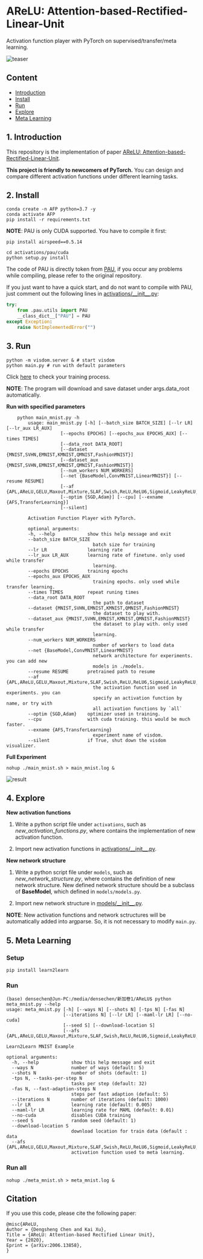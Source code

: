 # AReLU: Attention-based-Rectified-Linear-Unit

Activation function player with PyTorch on supervised/transfer/meta learning.

![teaser](pictures/teaser.png)

## Content

* [Introduction](#1)
* [Install](#2)
* [Run](#3)
* [Explore](#4)
* [Meta Learning](#5)

##  <h2 id="1">1. Introduction</h2>

This repository is the implementation of paper [AReLU: Attention-based-Rectified-Linear-Unit](https://arxiv.org/pdf/2006.13858.pdf).

**This project is friendly to newcomers of PyTorch.** You can design and compare different activation functions under different learning tasks.

## <h2 id="2">2. Install</h2>

```shell
conda create -n AFP python=3.7 -y
conda activate AFP
pip install -r requirements.txt
```

**NOTE**: PAU is only CUDA supported. You have to compile it first:

```shell
pip install airspeed==0.5.14 

cd activations/pau/cuda
python setup.py install
```

The code of PAU is directly token from [PAU](https://github.com/ml-research/pau.git), if you occur any problems while compiling, please refer to the original repository.

If you just want to have a quick start, and do not want to compile with PAU, just comment out the following lines in [activations/\_\_init\_\_.py](https://github.com/densechen/AReLU/blob/6735a82da2caf68f346551fe2abb26f3bd0ccdd2/activations/__init__.py#L14):

```python
try:
    from .pau.utils import PAU
    __class_dict__["PAU"] = PAU
except Exception:
    raise NotImplementedError("")
```

## <h2 id="3">3. Run</h2>

```shell
python -m visdom.server & # start visdom
python main.py # run with default parameters
```

Click [here](https://localhost:8097/) to check your training process.

**NOTE**: The program will download and save dataset under args.data_root automatically.

**Run with specified parameters**

```shell
    python main_mnist.py -h
        usage: main_mnist.py [-h] [--batch_size BATCH_SIZE] [--lr LR] [--lr_aux LR_AUX]
                    [--epochs EPOCHS] [--epochs_aux EPOCHS_AUX] [--times TIMES]
                    [--data_root DATA_ROOT]
                    [--dataset {MNIST,SVHN,EMNIST,KMNIST,QMNIST,FashionMNIST}]
                    [--dataset_aux {MNIST,SVHN,EMNIST,KMNIST,QMNIST,FashionMNIST}]
                    [--num_workers NUM_WORKERS]
                    [--net {BaseModel,ConvMNIST,LinearMNIST}] [--resume RESUME]
                    [--af {APL,AReLU,GELU,Maxout,Mixture,SLAF,Swish,ReLU,ReLU6,Sigmoid,LeakyReLU,ELU,PReLU,SELU,Tanh,RReLU,CELU,Softplus,PAU,all}]
                    [--optim {SGD,Adam}] [--cpu] [--exname {AFS,TransferLearning}]
                    [--silent]

        Activation Function Player with PyTorch.

        optional arguments:
        -h, --help            show this help message and exit
        --batch_size BATCH_SIZE
                                batch size for training
        --lr LR               learning rate
        --lr_aux LR_AUX       learning rate of finetune. only used while transfer
                                learning.
        --epochs EPOCHS       training epochs
        --epochs_aux EPOCHS_AUX
                                training epochs. only used while transfer learning.
        --times TIMES         repeat runing times
        --data_root DATA_ROOT
                                the path to dataset
        --dataset {MNIST,SVHN,EMNIST,KMNIST,QMNIST,FashionMNIST}
                                the dataset to play with.
        --dataset_aux {MNIST,SVHN,EMNIST,KMNIST,QMNIST,FashionMNIST}
                                the dataset to play with. only used while transfer
                                learning.
        --num_workers NUM_WORKERS
                                number of workers to load data
        --net {BaseModel,ConvMNIST,LinearMNIST}
                                network architecture for experiments. you can add new
                                models in ./models.
        --resume RESUME       pretrained path to resume
        --af {APL,AReLU,GELU,Maxout,Mixture,SLAF,Swish,ReLU,ReLU6,Sigmoid,LeakyReLU,ELU,PReLU,SELU,Tanh,RReLU,CELU,Softplus,PAU,all}
                                the activation function used in experiments. you can
                                specify an activation function by name, or try with
                                all activation functions by `all`
        --optim {SGD,Adam}    optimizer used in training.
        --cpu                 with cuda training. this would be much faster.
        --exname {AFS,TransferLearning}
                                experiment name of visdom.
        --silent              if True, shut down the visdom visualizer.
```

**Full Experiment**

```shell
nohup ./main_mnist.sh > main_mnist.log &
```

![result](pictures/result.png)

## <h2 id="4">4. Explore</h2>

**New activation functions**

1. Write a python script file under `activations`, such as *new_activation_functions.py*, where contains the implementation of new activation function.

2. Import new activation functions in [activations/\_\_init\_\_.py](activations/__init__.py).

**New network structure**

1. Write a python script file under `models`, such as *new_network_structure.py*, where contains the definition of new network structure. New defined network structure should be a subclass of **BaseModel**, which defined in `models/models.py`.

2. Import new network structure in [models/\_\_init\_\_.py](models/__init__.py).

**NOTE**: New activation functions and network sctructures will be automatically added into argparse. So, it is not necessary to modify `main.py`.

## <h2 id="5">5. Meta Learning</h2>

### Setup
```shell
pip install learn2learn
```

### Run
```shell
(base) densechen@Jun-PC:/media/densechen/新加卷1/AReLU$ python meta_mnist.py --help
usage: meta_mnist.py [-h] [--ways N] [--shots N] [-tps N] [-fas N]
                     [--iterations N] [--lr LR] [--maml-lr LR] [--no-cuda]
                     [--seed S] [--download-location S]
                     [--afs {APL,AReLU,GELU,Maxout,Mixture,SLAF,Swish,ReLU,ReLU6,Sigmoid,LeakyReLU,ELU,PReLU,SELU,Tanh,RReLU,CELU,Softplus,PAU}]

Learn2Learn MNIST Example

optional arguments:
  -h, --help            show this help message and exit
  --ways N              number of ways (default: 5)
  --shots N             number of shots (default: 1)
  -tps N, --tasks-per-step N
                        tasks per step (default: 32)
  -fas N, --fast-adaption-steps N
                        steps per fast adaption (default: 5)
  --iterations N        number of iterations (default: 1000)
  --lr LR               learning rate (default: 0.005)
  --maml-lr LR          learning rate for MAML (default: 0.01)
  --no-cuda             disables CUDA training
  --seed S              random seed (default: 1)
  --download-location S
                        download location for train data (default : data
  --afs {APL,AReLU,GELU,Maxout,Mixture,SLAF,Swish,ReLU,ReLU6,Sigmoid,LeakyReLU,ELU,PReLU,SELU,Tanh,RReLU,CELU,Softplus,PAU}
                        activation function used to meta learning.
```

### Run all
```
nohup ./meta_mnist.sh > meta_mnist.log &
```

## Citation
If you use this code, please cite the following paper:
```
@misc{AReLU,
Author = {Dengsheng Chen and Kai Xu},
Title = {AReLU: Attention-based Rectified Linear Unit},
Year = {2020},
Eprint = {arXiv:2006.13858},
}
```
